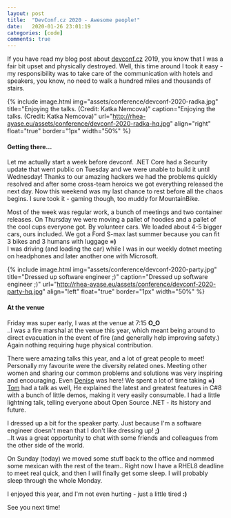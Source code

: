 ```yaml
---
layout: post
title:  "DevConf.cz 2020 - Awesome people!"
date:   2020-01-26 23:01:19
categories: [code]
comments: true
---
```


If you have read my blog post about [devconf.cz](https://devconf.info/cz) 2019, you know that I was a fair bit upset and physically destroyed. Well, this time around I took it easy - my responsibility was to take care of the communication with hotels and speakers, you know, no need to walk a hundred miles and thousands of stairs.

<!--more-->

{% include image.html
  img="assets/conference/devconf-2020-radka.jpg"
  title="Enjoying the talks. (Credit: Katka Nemcova)"
  caption="Enjoying the talks. (Credit: Katka Nemcova)"
  url="http://rhea-ayase.eu/assets/conference/devconf-2020-radka-hq.jpg"
  align="right"
  float="true"
  border="1px"
  width="50%"
%}

#### Getting there...

Let me actually start a week before devconf. .NET Core had a Security update that went public on Tuesday and we were unable to build it until Wednesday! Thanks to our amazing hackers we had the problems quickly resolved and after some cross-team heroics we got everything released the next day. Now this weekend was my last chance to rest before all the chaos begins. I sure took it - gaming though, too muddy for MountainBike.

Most of the week was regular work, a bunch of meetings and two container releases. On Thursday we were moving a pallet of hoodies and a pallet of the cool cups everyone got. By volunteer cars. We loaded about 4-5 bigger cars, ours included. We got a Ford S-max last summer because you can fit 3 bikes and 3 humans with luggage **=)**
<br>I was driving (and loading the car) while I was in our weekly dotnet meeting on headphones and later another one with Microsoft.

{% include image.html
  img="assets/conference/devconf-2020-party.jpg"
  title="Dressed up software engineer ;)"
  caption="Dressed up software engineer ;)"
  url="http://rhea-ayase.eu/assets/conference/devconf-2020-party-hq.jpg"
  align="left"
  float="true"
  border="1px"
  width="50%"
%}

#### At&nbsp;the&nbsp;venue

Friday was super early, I was at the venue at 7:15 **O_O**
<br>..I was a fire marshal at the venue this year, which meant being around to direct evacuation in the event of fire (and generally help improving safety.) Again nothing requiring huge physical contribution.

There were amazing talks this year, and a lot of great people to meet! Personally my favourite were the diversity related ones. Meeting other women and sharing our common problems and solutions was very inspiring and encouraging. Even [Denise](https://telecomreview.com/index.php/articles/exclusive-interviews/3576-red-hat-s-denise-dumas-talks-women-in-tech-and-open-source-market) was here! We spent a lot of time taking **=)**
<br>[Tom](https://developers.redhat.com/blog/author/tdeseyn) had a talk as well, He explained the latest and greatest features in C#8 with a bunch of little demos, making it very easily consumable. I had a little lightning talk, telling everyone about Open Source .NET - its history and future.

I dressed up a bit for the speaker party. Just because I'm a software engineer doesn't mean that I don't like dressing up! **;)**
<br>..It was a great opportunity to chat with some friends and colleagues from the other side of the world.

On Sunday (today) we moved some stuff back to the office and nommed some mexican with the rest of the team.. Right now I have a RHEL8 deadline to meet real quick, and then I will finally get some sleep. I will probably sleep through the whole Monday.

I enjoyed this year, and I'm not even hurting - just a little tired **:)**

See you next time!

